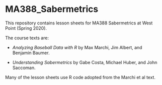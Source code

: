 # MA388_Sabermetrics

This repository contains lesson sheets for MA388 Sabermetrics at West Point (Spring 2020).

The course texts are:

* *Analyzing Baseball Data with R* by Max Marchi, Jim Albert, and Benjamin Baumer.

* *Understanding Sabermetrics* by Gabe Costa, Michael Huber, and John Saccoman.

Many of the lesson sheets use R code adopted from the Marchi et al text.

